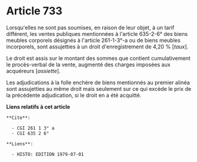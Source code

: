 # Article 733

Lorsqu'elles ne sont pas soumises, en raison de leur objet, à un tarif différent, les ventes publiques mentionnées à
l'article 635-2-6° des biens meubles corporels désignés à l'article 261-1-3°-a ou de biens meubles incorporels, sont
assujetties à un droit d'enregistrement de 4,20 % [*taux*].

Le droit est assis sur le montant des sommes que contient cumulativement le procès-verbal de la vente, augmenté des charges
imposées aux acquéreurs [*assiette*].

Les adjudications à la folle enchère de biens mentionnés au premier alinéa sont assujetties au même droit mais seulement sur
ce qui excède le prix de la précédente adjudication, si le droit en a été acquitté.

**Liens relatifs à cet article**

	**Cite**:

	  - CGI 261 1 3° a
	  - CGI 635 2 6°

	**Liens**:

	  - HISTO: EDITION 1979-07-01
